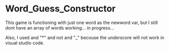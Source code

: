 # Word_Guess_Constructor

This game is functioning with just one word as the newword var, but I still dont have an array of words working... in progress...

Also, I used and "*" and not and "_" becouse the underscore will not work in visual studio code.

